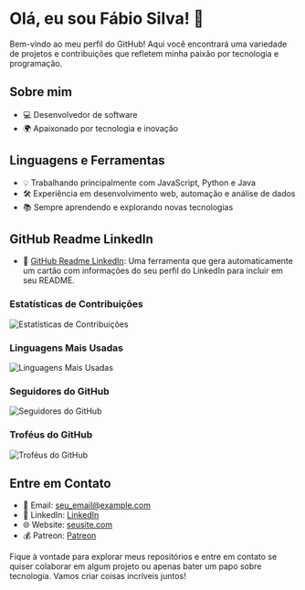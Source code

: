 # Olá, eu sou Fábio Silva! 👋

Bem-vindo ao meu perfil do GitHub! Aqui você encontrará uma variedade de projetos e contribuições que refletem minha paixão por tecnologia e programação.

## Sobre mim

- 💻 Desenvolvedor de software
- 🌍 Apaixonado por tecnologia e inovação

## Linguagens e Ferramentas

- 💡 Trabalhando principalmente com JavaScript, Python e Java
- 🛠️ Experiência em desenvolvimento web, automação e análise de dados
- 📚 Sempre aprendendo e explorando novas tecnologias

## GitHub Readme LinkedIn

- 💼 [GitHub Readme LinkedIn](https://www.linkedin.com/in/fabio-silva-85829220b/): Uma ferramenta que gera automaticamente um cartão com informações do seu perfil do LinkedIn para incluir em seu README.


### Estatísticas de Contribuições

![Estatísticas de Contribuições](https://github-readme-stats.vercel.app/api?username=FabioSilva11&show_icons=true&theme=dark&count_private=true)

### Linguagens Mais Usadas

![Linguagens Mais Usadas](https://github-readme-stats.vercel.app/api/top-langs/?username=FabioSilva11&layout=compact&theme=dark)


### Seguidores do GitHub

![Seguidores do GitHub](https://img.shields.io/github/followers/FabioSilva11?style=social)

### Troféus do GitHub

![Troféus do GitHub](https://github-profile-trophy.vercel.app/?username=FabioSilva11&theme=onedark)

## Entre em Contato

- 📧 Email: seu_email@example.com
- 💼 LinkedIn: [LinkedIn](https://www.linkedin.com/in/fabio-silva-85829220b/)
- 🌐 Website: [seusite.com](https://www.seusite.com/)
- 💰 Patreon: [Patreon](https://www.patreon.com/KiritoDev)

Fique à vontade para explorar meus repositórios e entre em contato se quiser colaborar em algum projeto ou apenas bater um papo sobre tecnologia. Vamos criar coisas incríveis juntos!

